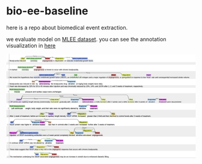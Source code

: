 # bio-ee-baseline

here is a repo about biomedical event extraction. 

we evaluate model on [MLEE dataset](http://www.nactem.ac.uk/MLEE/). you can see the annotation visualization in [here](http://www.nactem.ac.uk/eccb2012/index.xhtml#/)

![](image/bioEE.png)


